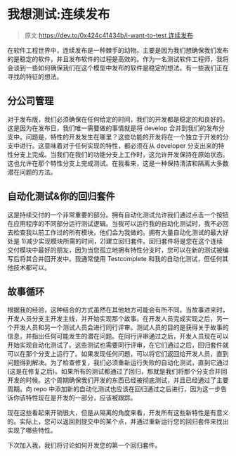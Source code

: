 # 我想测试:连续发布

> 原文:[https://dev.to/0x424c41434b/i-want-to-test 连续发布](https://dev.to/0x424c41434b/i-want-to-test--continuous-releases)

在软件工程世界中，连续发布是一种棘手的动物。主要是因为我们想确保我们发布的是稳定的软件，并且发布软件的过程是高效的。作为一名测试软件工程师，我将会谈到一些如何确保我们在这个模型中发布的软件是稳定的想法。有一些我们正在寻找的特征的想法。

## 分公司管理

对于发布版，我们必须确保在任何给定的时间，我们的开发都是稳定的和良好的。这是因为在发布日，我们唯一需要做的事情就是将 develop 合并到我们的发布分支中。问题是，特性的开发发生在哪里？这些功能的开发将在一个独立于开发的分支中进行。这意味着对于任何实现的特性，都必须在从 developer 分支出来的特性分支上完成。当我们在我们的功能分支上工作时，这允许开发保持在原始状态。这也允许在那个特性分支上完成测试。在我看来，这是一种保持清洁和隔离大多数潜在问题的方法。

## 自动化测试&你的回归套件

这是持续交付的一个非常重要的部分。拥有自动化测试允许我们通过点击一个按钮在应用程序的不同部分运行测试逻辑。当我可以运行我的自动化测试时，我不必回去检查我以前工作过的所有模块，他们会为我做的。拥有大量自动化测试的最大好处是 1)减少实现模块所需的时间，2)建立回归套件。回归套件将是您在这个连续交付模块中最好的朋友，因为当您孤立地拥有特性分支时，您可以在新的测试被编写后将其合并回开发中。我通常使用 Testcomplete 和我的自动化测试，但任何其他技术都可以。

## 故事循环

根据我的经验，这种结合的方式虽然在其他地方可能会有所不同。当故事进来时，开发人员分支主开发主线，并开始实现那个故事。在开发人员完成实现之后，另一个开发人员和另一个测试人员会进行同行评审。测试人员的目的是获得关于故事的信息，并指出任何可能发生的潜在问题。在同行评审通过之后，开发人员现在可以开始实现自动化测试了。这些测试也需要同行评审，在它们通过之后，回归套件就可以在那个分支上运行了。如果发现任何问题，可以将它们返回给开发人员，直到问题得到解决。为了检查修复，我们必须重新运行失败的自动化测试，直到它通过(这是在修复之后)。如果所有的测试都通过了回归，那就是我们将那个分支合并回开发的时候。这个周期确保我们开发的东西已经被彻底测试，并且已经通过了主要周期。向 repo 中添加新的自动化测试也应该在回归通过之后进行，因为这一步告诉你该特性现在是开发的一部分，应该被跟踪。

现在这些看起来开销很大，但是从隔离的角度来看，开发所有这些新特性是有意义的。实际上，您可以返回到提交中的某个点，并通过重新运行您的回归套件来找出实现了哪些特性。

下次加入我，我们将讨论如何开发您的第一个回归套件。